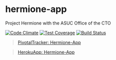# hermione-app
Project Hermione with the ASUC Office of the CTO

[![Code Climate](https://codeclimate.com/github/pragaashp/hermoine-app/badges/gpa.svg)](https://codeclimate.com/github/pragaashp/hermoine-app)
[![Test Coverage](https://codeclimate.com/github/pragaashp/hermoine-app/badges/coverage.svg)](https://codeclimate.com/github/pragaashp/hermoine-app/coverage)
[![Build Status](https://travis-ci.org/pragaashp/hermoine-app.svg?branch=master)](https://travis-ci.org/pragaashp/hermoine-app)

> [PivotalTracker: Hermione-App](https://www.pivotaltracker.com/n/projects/1546067)

> [HerokuApp: Hermione-App](http://hermione.herokuapp.com)
